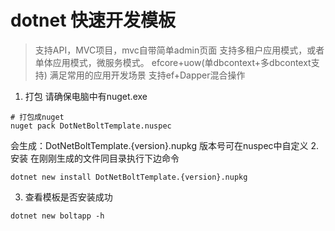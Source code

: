 # dotnet 快速开发模板

> 支持API，MVC项目，mvc自带简单admin页面
> 支持多租户应用模式，或者单体应用模式，微服务模式。
> efcore+uow(单dbcontext+多dbcontext支持) 满足常用的应用开发场景
> 支持ef+Dapper混合操作

1. 打包
请确保电脑中有nuget.exe
```
# 打包成nuget
nuget pack DotNetBoltTemplate.nuspec 
```
会生成：DotNetBoltTemplate.{version}.nupkg  版本号可在nuspec中自定义
2. 安装
在刚刚生成的文件同目录执行下边命令
```
dotnet new install DotNetBoltTemplate.{version}.nupkg  
```

3. 查看模板是否安装成功
```
dotnet new boltapp -h
```


